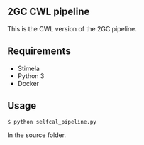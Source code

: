 2GC CWL pipeline
----------------

This is the CWL version of the 2GC pipeline.


Requirements
------------

* Stimela
* Python 3
* Docker


Usage
-----

```
$ python selfcal_pipeline.py
```

In the source folder.
